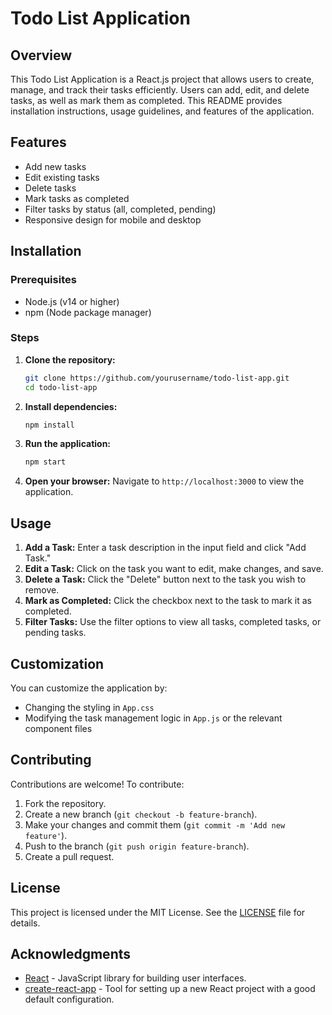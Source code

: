 # Todo List Application

## Overview
This Todo List Application is a React.js project that allows users to create, manage, and track their tasks efficiently. Users can add, edit, and delete tasks, as well as mark them as completed. This README provides installation instructions, usage guidelines, and features of the application.

## Features
- Add new tasks
- Edit existing tasks
- Delete tasks
- Mark tasks as completed
- Filter tasks by status (all, completed, pending)
- Responsive design for mobile and desktop

## Installation

### Prerequisites
- Node.js (v14 or higher)
- npm (Node package manager)

### Steps
1. **Clone the repository:**
   ```bash
   git clone https://github.com/yourusername/todo-list-app.git
   cd todo-list-app
   ```

2. **Install dependencies:**
   ```bash
   npm install
   ```

3. **Run the application:**
   ```bash
   npm start
   ```

4. **Open your browser:**
   Navigate to `http://localhost:3000` to view the application.

## Usage
1. **Add a Task:** Enter a task description in the input field and click "Add Task."
2. **Edit a Task:** Click on the task you want to edit, make changes, and save.
3. **Delete a Task:** Click the "Delete" button next to the task you wish to remove.
4. **Mark as Completed:** Click the checkbox next to the task to mark it as completed.
5. **Filter Tasks:** Use the filter options to view all tasks, completed tasks, or pending tasks.

## Customization
You can customize the application by:
- Changing the styling in `App.css`
- Modifying the task management logic in `App.js` or the relevant component files

## Contributing
Contributions are welcome! To contribute:
1. Fork the repository.
2. Create a new branch (`git checkout -b feature-branch`).
3. Make your changes and commit them (`git commit -m 'Add new feature'`).
4. Push to the branch (`git push origin feature-branch`).
5. Create a pull request.

## License
This project is licensed under the MIT License. See the [LICENSE](LICENSE) file for details.

## Acknowledgments
- [React](https://reactjs.org/) - JavaScript library for building user interfaces.
- [create-react-app](https://create-react-app.dev/) - Tool for setting up a new React project with a good default configuration.
